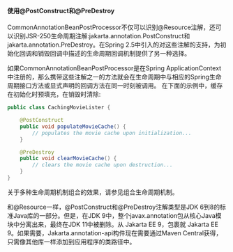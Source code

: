 #### 使用@PostConstruct和@PreDestroy
CommonAnnotationBeanPostProcessor不仅可以识别@Resource注解，还可以识别JSR-250生命周期注解:jakarta.annotation.PostConstruct和jakarta.annotation.PreDestroy。在Spring 2.5中引入的对这些注解的支持，为初始化回调和销毁回调中描述的生命周期回调机制提供了另一种选择。

如果CommonAnnotationBeanPostProcessor是在Spring ApplicationContext中注册的，那么携带这些注解之一的方法就会在生命周期中与相应的Spring生命周期接口方法或显式声明的回调方法在同一时刻被调用。
在下面的示例中，缓存在初始化时预填充，在销毁时清除:

```java
public class CachingMovieLister {

	@PostConstruct
	public void populateMovieCache() {
		// populates the movie cache upon initialization...
	}

	@PreDestroy
	public void clearMovieCache() {
		// clears the movie cache upon destruction...
	}
}
```
关于多种生命周期机制组合的效果，请参见组合生命周期机制。

和@Resource一样，@PostConstruct和@PreDestroy注解类型是JDK 6到8的标准Java库的一部分。但是，在JDK 9中，整个javax.annotation包从核心Java模块中分离出来，最终在JDK 11中被删除。从 Jakarta EE 9，包裹就 Jakarta EE 9。如果需要，Jakarta.annotation-api构件现在需要通过Maven Central获得，只需像其他库一样添加到应用程序的类路径中。


